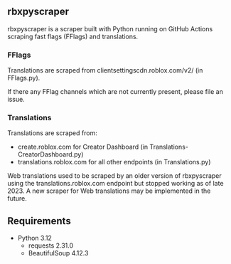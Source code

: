 ## rbxpyscraper

rbxpyscraper is a scraper built with Python running on GitHub Actions scraping fast flags (FFlags) and translations.

### FFlags
Translations are scraped from clientsettingscdn.roblox.com/v2/ (in FFlags.py).

If there any FFlag channels which are not currently present, please file an issue.

### Translations
Translations are scraped from:
- create.roblox.com for Creator Dashboard (in Translations-CreatorDashboard.py)
- translations.roblox.com for all other endpoints (in Translations.py)

Web translations used to be scraped by an older version of rbxpyscraper using the translations.roblox.com endpoint but stopped working as of late 2023. A new scraper for Web translations may be implemented in the future.

## Requirements
- Python 3.12
    - requests 2.31.0
    - BeautifulSoup 4.12.3